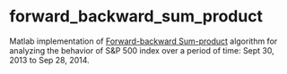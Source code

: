 # forward_backward_sum_product
Matlab implementation of [Forward-backward Sum-product](https://ocw.mit.edu/courses/6-438-algorithms-for-inference-fall-2014/07fd05499a8596682dedce6fd0a229c3_MIT6_438F14_Lec9.pdf) algorithm for analyzing the behavior of S&P 500 index over a period of time: Sept 30, 2013 to Sep 28, 2014.
